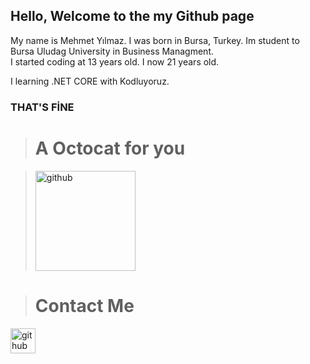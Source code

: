 ## Hello, Welcome to the my Github page
  My name is Mehmet Yılmaz. I was born in Bursa, Turkey. 
  Im student to Bursa Uludag University in Business Managment.   
  I started coding at 13 years old. 
  I now 21 years old.
  
  I learning .NET CORE with Kodluyoruz.
  
  ### THAT'S FİNE 

> # A Octocat for you  
  
> [<img src='https://octodex.github.com/images/boxertocat_octodex.jpg' alt='github' height='160'>](Octo)

> # Contact Me
[<img src='https://image.flaticon.com/icons/png/512/174/174857.png' alt='github' height='40'>](https://www.linkedin.com/in/mehmet-y%C4%B1lmaz-72a95011a/)
